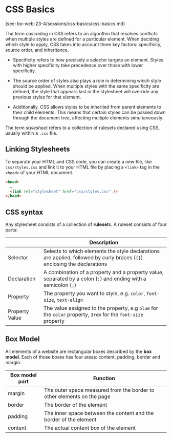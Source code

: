 # CSS Basics 
(see: bo-web-23-4/sessions/css-basics/css-basics.md)


The term _cascading_ in CSS refers to an algorithm that resolves conflicts when multiple styles are defined for a particular element. When deciding which style to apply, CSS takes into account three key factors: specificity, source order, and inheritance.

- Specificity refers to how precisely a selector targets an element. Styles with higher specificity take precedence over those with lower specificity.

- The source order of styles also plays a role in determining which style should be applied. When multiple styles with the same specificity are defined, the style that appears last in the stylesheet will override any previous styles for that element.

- Additionally, CSS allows styles to be inherited from parent elements to their child elements. This means that certain styles can be passed down through the document tree, affecting multiple elements simultaneously.

The term _stylesheet_ refers to a collection of rulesets declared using CSS, usually within a `.css` file.


## Linking Stylesheets

To separate your HTML and CSS code, you can create a new file, like `css/styles.css` and link it to
your HTML file by placing a `<link>` tag in the `<head>` of your HTML document.

```html
<head>
  …
  <link rel="stylesheet" href="css/styles.css" />
</head>
```


## CSS syntax

Any stylesheet consists of a collection of **ruleset**s. A ruleset consists of four parts:



|                | Description                                                                                                              |
| -------------- | ------------------------------------------------------------------------------------------------------------------------ |
| Selector       | Selects to which elements the style declarations are applied, followed by curly braces (`{}`) enclosing the declarations |
| Declaration    | A combination of a property and a property value, separated by a colon (`:`) and ending with a semicolon (`;`)           |
| Property       | The property you want to style, e.g. `color`, `font-size`, `text-align`                                                  |
| Property Value | The value assigned to the property, e.g `blue` for the `color` property, `3rem` for the `font-size` property             |


## Box Model

All elements of a website are rectangular boxes described by the **box model**. Each of those boxes has four areas: content, padding, border and margin.

| Box model part | Function                                                               |
| -------------- | ---------------------------------------------------------------------- |
| margin         | The outer space measured from the border to other elements on the page |
| border         | The border of the element                                              |
| padding        | The inner space between the content and the border of the element      |
| content        | The actual content box of the element                                  |